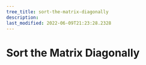 ```yaml
---
tree_title: sort-the-matrix-diagonally
description: 
last_modified: 2022-06-09T21:23:28.2328
---
```


# Sort the Matrix Diagonally
